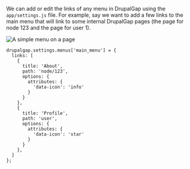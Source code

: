 We can add or edit the links of any menu in DrupalGap using the `app/settings.js` file. For example, say we want to add a few links to the main menu that will link to some internal DrupalGap pages (the page for node 123 and the page for user 1).

![A simple menu on a page](http://drupalgap.org/sites/default/files/about-profile.png)

```
drupalgap.settings.menus['main_menu'] = {
  links: [
    {
      title: 'About',
      path: 'node/123',
      options: {
        attributes: {
          'data-icon': 'info'
        }
      }
    },
    {
      title: 'Profile',
      path: 'user',
      options: {
        attributes: {
          'data-icon': 'star'
        }
      }
    },
  ]
};
```